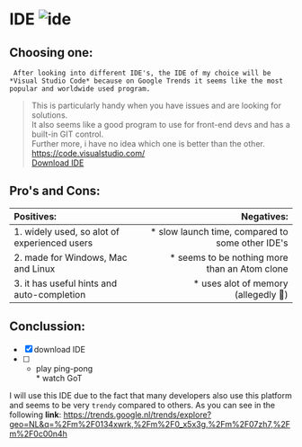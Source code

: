# IDE    ![ide](https://wakatime.com/static/img/editor-icons/vs-code-128.png)


## Choosing one:
     After looking into different IDE's, the IDE of my choice will be *Visual Studio Code* because on Google Trends it seems like the most popular and worldwide used program.    
>This is particularly handy when you have issues and are looking for solutions.  
>It also seems like a good program to use for front-end devs and has a built-in GIT control.  
>Further more, i have no idea which one is better than the other.    
https://code.visualstudio.com/   
[Download IDE](https://code.visualstudio.com/download)
  
## Pro's and Cons:  
|  Positives:|   Negatives:  |
|:----------------|------------------:|
|1. widely used, so alot of experienced users | * slow launch time, compared to some other IDE's|
|2. made for Windows, Mac and Linux |* seems to be nothing more than an Atom clone |
|3. it has useful hints and auto-completion | * uses alot of memory (allegedly :information_desk_person:) |  
 
  
 ## Conclussion:  
 - [x] download IDE   
 - [ ] * play ping-pong  
          * watch GoT    
  
  I will use this IDE due to the fact that many developers also use this platform and seems to be very `trendy` compared to others.
  As you can see in the following **link**: https://trends.google.nl/trends/explore?geo=NL&q=%2Fm%2F0134xwrk,%2Fm%2F0_x5x3g,%2Fm%2F07zh7,%2Fm%2F0c00n4h
  
